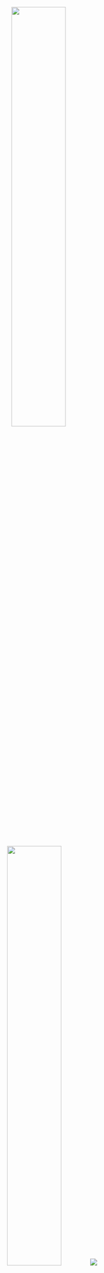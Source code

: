 <p align="center">
  <img height="50%" width="auto" src ="https://github-readme-stats.vercel.app/api?username=lopdan&show_icons=true&count_private=true&theme=darcula&hide_border=true&hide=issues,contribs&bg_color=00000000">
  <img height="50%" width="auto" src ="https://github-readme-stats.vercel.app/api/top-langs/?username=lopdan&layout=compact&hide_border=true&theme=darcula&bg_color=00000000&langs_count=6&hide=jupyter%20notebook,tex,css,php">
  <img src ="https://github-readme-streak-stats.herokuapp.com?user=lopdan&theme=darcula&hide_border=true&background=FFFFFF00">
  <br>
  <br>
</p>

# Repositories

C / C++:
* [Chip-8 Emulator](https://github.com/lopdan/chip8-emulator)
* [Database](https://github.com/lopdan/database)
* [Container](https://github.com/lopdan/container)
* [Sockets](https://github.com/lopdan/sockets)

Javascript:
* [CryptoWorld](https://github.com/lopdan/cryptoworld)
* [Covid19 cases tracker](https://github.com/lopdan/covid19-cases-tracker)
* [AI Alan React Bitcoin](https://github.com/lopdan/ai-alan-react-bitcoin)

Python:
* [HandTracker](https://github.com/lopdan/handTracker)
* [Simple Neural Network](https://github.com/lopdan/simple-neural-network)

Go:
* [URL Shortener microservice](https://github.com/lopdan/url-shortener)
* [Container](https://github.com/lopdan/container)

C#:
* [PSW (Cardgame)](https://github.com/hecmerod/PSW)

Haskell:
* [IRC Bot](https://github.com/lopdan/irc-bot)
